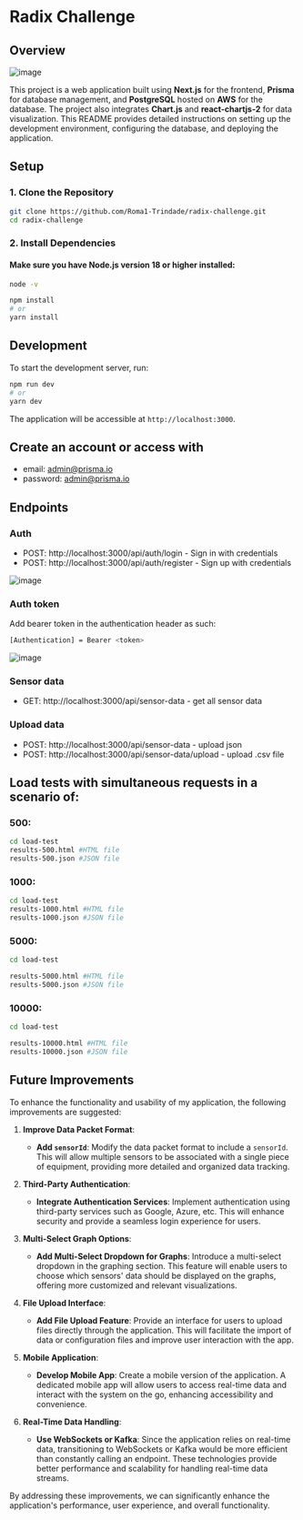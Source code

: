 # Radix Challenge

## Overview

![image](https://github.com/Roma1-Trindade/radix/assets/61998570/e77484ca-642b-4922-a8af-8fd6d139852a)

This project is a web application built using **Next.js** for the frontend, **Prisma** for database management, and **PostgreSQL** hosted on **AWS** for the database. The project also integrates **Chart.js** and **react-chartjs-2** for data visualization. This README provides detailed instructions on setting up the development environment, configuring the database, and deploying the application.

## Setup

### 1. Clone the Repository

```bash
git clone https://github.com/Roma1-Trindade/radix-challenge.git
cd radix-challenge
```

### 2. Install Dependencies

#### Make sure you have Node.js version 18 or higher installed:

```bash
node -v
```

```bash
npm install
# or
yarn install
```

## Development

To start the development server, run:

```bash
npm run dev
# or
yarn dev
```

The application will be accessible at `http://localhost:3000`.

## Create an account or access with

- email: admin@prisma.io
- password: admin@prisma.io

## Endpoints

### Auth

- POST: http://localhost:3000/api/auth/login - Sign in with credentials
- POST: http://localhost:3000/api/auth/register - Sign up with credentials

![image](https://github.com/Roma1-Trindade/radix/assets/61998570/c4f87f63-7ceb-45ff-82e5-07bd14855ff1)

### Auth token

Add bearer token in the authentication header as such:

```bash
[Authentication] = Bearer <token>
```

![image](https://github.com/Roma1-Trindade/radix/assets/61998570/91405348-30a3-4e1d-9099-d62d0a33a1d5)

### Sensor data

- GET: http://localhost:3000/api/sensor-data - get all sensor data

### Upload data

- POST: http://localhost:3000/api/sensor-data - upload json
- POST: http://localhost:3000/api/sensor-data/upload - upload .csv file

## Load tests with simultaneous requests in a scenario of:

### 500:

```bash
cd load-test
results-500.html #HTML file
results-500.json #JSON file
```

### 1000:

```bash
cd load-test
results-1000.html #HTML file
results-1000.json #JSON file
```

### 5000:

```bash
cd load-test

results-5000.html #HTML file
results-5000.json #JSON file
```

### 10000:

```bash
cd load-test

results-10000.html #HTML file
results-10000.json #JSON file
```

## Future Improvements

To enhance the functionality and usability of my application, the following improvements are suggested:

1. **Improve Data Packet Format**:

   - **Add `sensorId`**: Modify the data packet format to include a `sensorId`. This will allow multiple sensors to be associated with a single piece of equipment, providing more detailed and organized data tracking.

2. **Third-Party Authentication**:

   - **Integrate Authentication Services**: Implement authentication using third-party services such as Google, Azure, etc. This will enhance security and provide a seamless login experience for users.

3. **Multi-Select Graph Options**:

   - **Add Multi-Select Dropdown for Graphs**: Introduce a multi-select dropdown in the graphing section. This feature will enable users to choose which sensors' data should be displayed on the graphs, offering more customized and relevant visualizations.

4. **File Upload Interface**:

   - **Add File Upload Feature**: Provide an interface for users to upload files directly through the application. This will facilitate the import of data or configuration files and improve user interaction with the app.

5. **Mobile Application**:

   - **Develop Mobile App**: Create a mobile version of the application. A dedicated mobile app will allow users to access real-time data and interact with the system on the go, enhancing accessibility and convenience.

6. **Real-Time Data Handling**:
   - **Use WebSockets or Kafka**: Since the application relies on real-time data, transitioning to WebSockets or Kafka would be more efficient than constantly calling an endpoint. These technologies provide better performance and scalability for handling real-time data streams.

By addressing these improvements, we can significantly enhance the application's performance, user experience, and overall functionality.
